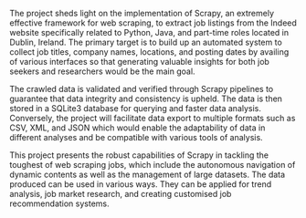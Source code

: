 The project sheds light on the implementation of Scrapy, an extremely effective framework for web scraping, to extract job listings from the Indeed website specifically related to Python, Java, and part-time roles located in Dublin, Ireland. The primary target is to build up an automated system to collect job titles, company names, locations, and posting dates by availing of various interfaces so that generating valuable insights for both job seekers and researchers would be the main goal.

The crawled data is validated and verified through Scrapy pipelines to guarantee that data integrity and consistency is upheld. The data is then stored in a SQLite3 database for querying and faster data analysis. Conversely, the project will facilitate data export to multiple formats such as CSV, XML, and JSON which would enable the adaptability of data in different analyses and be compatible with various tools of analysis.

This project presents the robust capabilities of Scrapy in tackling the toughest of web scraping jobs, which include the autonomous navigation of dynamic contents as well as the management of large datasets. The data produced can be used in various ways. They can be applied for trend analysis, job market research, and creating customised job recommendation systems.
